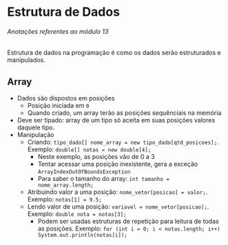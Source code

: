 # Estrutura de Dados

###### Anotações referentes ao módulo 13

Estrutura de dados na programação é como os dados serão estruturados e manipulados.

## Array

- Dados são dispostos em posições
  - Posição iniciada em `0`
  - Quando criado, um array terão as posições sequênciais na memória
- Deve ser tipado: array de um tipo só aceita em suas posições valores daquele tipo.
- Manipulação
  - Criando: `tipo_dado[] nome_array = new tipo_dado[qtd_posicoes];`. Exemplo: `double[] notas = new double[4];`
    - Neste exemplo, as posições vão de 0 a 3
    - Tentar acessar uma posição inexistente, gera a exceção `ArrayIndexOutOfBoundsException`
    - Para saber o tamanho do array: `int tamanho = nome_array.length;`
  - Atribuindo valor a uma posição: `nome_vetor[posicao] = valor;`. Exemplo: `notas[1] = 9.5;`
  - Lendo valor de uma posição: `variavel = nome_vetor[posicao];`. Exemplo: `double nota = notas[3];`
    - Podem ser usadas estruturas de repetição para leitura de todas as posições. Exemplo: `for (int i = 0; i < notas.length; i++) System.out.println(notas[i]);`